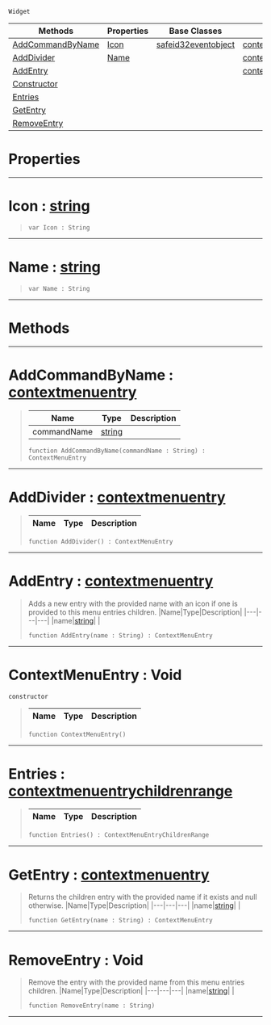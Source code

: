  `Widget`

|Methods|Properties|Base Classes|Derived Classes|
|---|---|---|---|
|[AddCommandByName](contextmenuentry.md#addcommandbyname-zilch-en)|[Icon](contextmenuentry.md#icon-zilch-engine-documen)|[safeid32eventobject](safeid32eventobject.md)|[contextmenuentrycommand](contextmenuentrycommand.md)|
|[AddDivider](contextmenuentry.md#adddivider-zilch-engine-d)|[Name](contextmenuentry.md#name-zilch-engine-documen)| |[contextmenuentrydivider](contextmenuentrydivider.md)|
|[AddEntry](contextmenuentry.md#addentry-zilch-engine-doc)| | |[contextmenuentrymenu](contextmenuentrymenu.md)|
|[Constructor](contextmenuentry.md#contextmenuentry-void)| | | |
|[Entries](contextmenuentry.md#entries-zilch-engine-docu)| | | |
|[GetEntry](contextmenuentry.md#getentry-zilch-engine-doc)| | | |
|[RemoveEntry](contextmenuentry.md#removeentry-void)| | | |


 #  Properties


---  
 #  Icon : [string](../nada_base_types/string.md)

> 
> ```TS:Nada
> var Icon : String


---  
 #  Name : [string](../nada_base_types/string.md)

> 
> ```TS:Nada
> var Name : String


---  
 #  Methods


---  
 #  AddCommandByName : [contextmenuentry](contextmenuentry.md)

> 
> |Name|Type|Description|
> |---|---|---|
> |commandName|[string](../nada_base_types/string.md)| |
> ```TS:Nada
> function AddCommandByName(commandName : String) : ContextMenuEntry
> ``` 


---  
 #  AddDivider : [contextmenuentry](contextmenuentry.md)

> 
> |Name|Type|Description|
> |---|---|---|
> ```TS:Nada
> function AddDivider() : ContextMenuEntry
> ``` 


---  
 #  AddEntry : [contextmenuentry](contextmenuentry.md)

> Adds a new entry with the provided name with an icon if one is provided to this menu entries children.
> |Name|Type|Description|
> |---|---|---|
> |name|[string](../nada_base_types/string.md)| |
> ```TS:Nada
> function AddEntry(name : String) : ContextMenuEntry
> ``` 


---  
 #  ContextMenuEntry : Void

 `constructor`

> 
> |Name|Type|Description|
> |---|---|---|
> ```TS:Nada
> function ContextMenuEntry()
> ``` 


---  
 #  Entries : [contextmenuentrychildrenrange](contextmenuentrychildrenrange.md)

> 
> |Name|Type|Description|
> |---|---|---|
> ```TS:Nada
> function Entries() : ContextMenuEntryChildrenRange
> ``` 


---  
 #  GetEntry : [contextmenuentry](contextmenuentry.md)

> Returns the children entry with the provided name if it exists and null otherwise.
> |Name|Type|Description|
> |---|---|---|
> |name|[string](../nada_base_types/string.md)| |
> ```TS:Nada
> function GetEntry(name : String) : ContextMenuEntry
> ``` 


---  
 #  RemoveEntry : Void

> Remove the entry with the provided name from this menu entries children.
> |Name|Type|Description|
> |---|---|---|
> |name|[string](../nada_base_types/string.md)| |
> ```TS:Nada
> function RemoveEntry(name : String)
> ``` 


---  
 

 